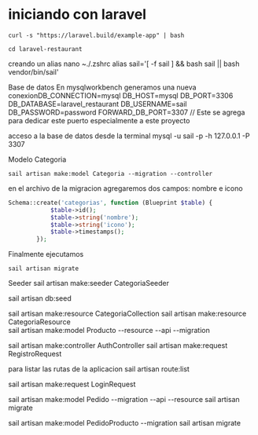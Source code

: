 # iniciando con laravel

    curl -s "https://laravel.build/example-app" | bash

    cd laravel-restaurant

creando un alias
    nano ~./.zshrc
    alias sail='[ -f sail ] && bash sail || bash vendor/bin/sail'

Base de datos
En mysqlworkbench generamos una nueva 
conexionDB_CONNECTION=mysql
    DB_HOST=mysql
    DB_PORT=3306
    DB_DATABASE=laravel_restaurant
    DB_USERNAME=sail
    DB_PASSWORD=password
    FORWARD_DB_PORT=3307 // Este se agrega para dedicar este puerto especialmente a este proyecto


acceso a la base de datos desde la terminal
mysql -u sail -p -h 127.0.0.1 -P 3307

Modelo Categoria
```
sail artisan make:model Categoria --migration --controller
```

en el archivo de la migracion agregaremos dos campos: nombre e icono
```php
Schema::create('categorias', function (Blueprint $table) {
            $table->id();
            $table->string('nombre');
            $table->string('icono');
            $table->timestamps();
        });
```

Finalmente ejecutamos 
```
sail artisan migrate
```

Seeder
sail artisan make:seeder CategoriaSeeder

 sail artisan db:seed 

sail artisan make:resource CategoriaCollection
sail artisan make:resource CategoriaResource  
sail artisan make:model Producto --resource --api --migration

sail artisan make:controller AuthController
sail artisan make:request RegistroRequest



para listar las rutas de la aplicacion
sail artisan route:list

sail artisan make:request LoginRequest

sail artisan make:model Pedido --migration --api --resource
sail artisan migrate

sail artisan make:model PedidoProducto --migration
sail artisan migrate
